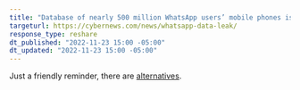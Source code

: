 ```yaml
---
title: "Database of nearly 500 million WhatsApp users’ mobile phones is up for sale"
targeturl: https://cybernews.com/news/whatsapp-data-leak/ 
response_type: reshare
dt_published: "2022-11-23 15:00 -05:00"
dt_updated: "2022-11-23 15:00 -05:00"
---
```


Just a friendly reminder, there are [alternatives](/posts/alternatives-to-whatsapp).